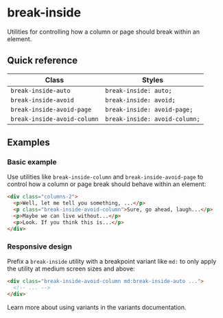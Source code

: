 # break-inside

Utilities for controlling how a column or page should break within an element.

## Quick reference

| Class | Styles |
| --- | --- |
| `break-inside-auto` | `break-inside: auto;` |
| `break-inside-avoid` | `break-inside: avoid;` |
| `break-inside-avoid-page` | `break-inside: avoid-page;` |
| `break-inside-avoid-column` | `break-inside: avoid-column;` |

## Examples

### Basic example

Use utilities like `break-inside-column` and `break-inside-avoid-page` to control how a column or page break should behave within an element:

```html
<div class="columns-2">
  <p>Well, let me tell you something, ...</p>
  <p class="break-inside-avoid-column">Sure, go ahead, laugh...</p>
  <p>Maybe we can live without...</p>
  <p>Look. If you think this is...</p>
</div>
```

### Responsive design

Prefix a `break-inside` utility with a breakpoint variant like `md:` to only apply the utility at medium screen sizes and above:

```html
<div class="break-inside-avoid-column md:break-inside-auto ...">
  <!-- ... -->
</div>
```

Learn more about using variants in the variants documentation. 